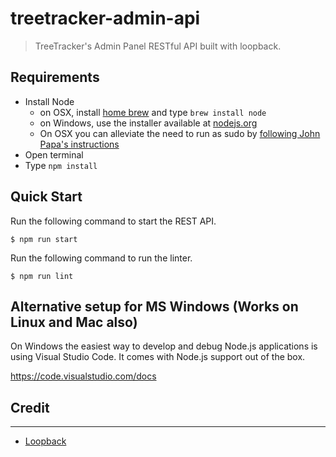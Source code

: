 # treetracker-admin-api

  >  TreeTracker's Admin Panel RESTful API built with loopback.

## Requirements

- Install Node
   - on OSX, install [home brew](http://brew.sh/) and type `brew install node`
   - on Windows, use the installer available at [nodejs.org](http://nodejs.org/)
   - On OSX you can alleviate the need to run as sudo by [following John Papa's instructions](http://jpapa.me/nomoresudo)
- Open terminal
- Type `npm install`

## Quick Start

Run the following command to start the REST API.

```
$ npm run start
```

Run the following command to run the linter.

```
$ npm run lint
```

## Alternative setup for MS Windows (Works on Linux and Mac also)
On Windows the easiest way to develop and debug Node.js applications is using Visual Studio Code.
It comes with Node.js support out of the box.

https://code.visualstudio.com/docs

## Credit
-----------
- [Loopback](https://loopback.io/doc/en/lb3/index.html)

